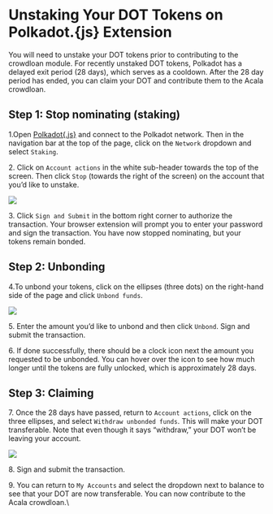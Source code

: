 # Unstaking Your DOT Tokens on Polkadot.{js} Extension

You will need to unstake your DOT tokens prior to contributing to the crowdloan module. For recently unstaked DOT tokens, Polkadot has a delayed exit period (28 days), which serves as a cooldown. After the 28 day period has ended, you can claim your DOT and contribute them to the Acala crowdloan.

## Step 1: Stop nominating (staking)

1.Open [Polkadot{.js}](https://polkadot.js.org/apps/#/explorer) and connect to the Polkadot network. Then in the navigation bar at the top of the page, click on the `Network` dropdown and select `Staking`.

2\. Click on `Account actions` in the white sub-header towards the top of the screen. Then click `Stop` (towards the right of the screen) on the account that you’d like to unstake.

![](../../../../../.gitbook/assets/unbonding-step-1.png)

3\. Click `Sign and Submit` in the bottom right corner to authorize the transaction. Your browser extension will prompt you to enter your password and sign the transaction. You have now stopped nominating, but your tokens remain bonded.

## Step 2: Unbonding

4.To unbond your tokens, click on the ellipses (three dots) on the right-hand side of the page and click `Unbond funds`.

![](../../../../../.gitbook/assets/unbonding-step-2.png)

5\. Enter the amount you’d like to unbond and then click `Unbond`. Sign and submit the transaction.

6\. If done successfully, there should be a clock icon next the amount you requested to be unbonded. You can hover over the icon to see how much longer until the tokens are fully unlocked, which is approximately 28 days.

## Step 3: Claiming

7\. Once the 28 days have passed, return to `Account actions`, click on the three ellipses, and select `Withdraw unbonded funds`. This will make your DOT transferable. Note that even  though it says “withdraw,” your DOT won’t be leaving your account.

![](../../../../../.gitbook/assets/unbonding-step-3.png)

8\. Sign and submit the transaction.

9\. You can return to `My Accounts` and select the dropdown next to balance to see that your DOT are now transferable. You can now contribute to the Acala crowdloan.\

